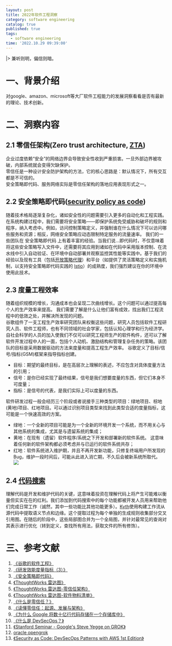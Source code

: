 ```yaml
---
layout: post
title: 2022年软件工程洞察
category: software engineering
catalog: true
published: true
tags:
  - software engineering
time: '2022.10.29 09:39:00'
---
```

|> 兼听则明，偏信则暗。

# 一、背景介绍
对google、amazon、microsoft等大厂软件工程能力的发展洞察看看是否有最新的理论、技术创新。

# 二、洞察内容

## 2.1 零信任架构(Zero trust architecture, [ZTA](https://nvlpubs.nist.gov/nistpubs/SpecialPublications/NIST.SP.800-207-draft2.pdf))
企业过度依赖“安全”的网络边界会导致安全性收到严重损害。一旦外部边界被攻破，内部系统就会变得欠缺保护。  
零信任是一种设计安全防护架构的方法，它的核心思路是：默认情况下，所有交互都是不可信的。  
安全策略即代码、服务网络实际是零信任架构的落地应用表现形式之一。

## 2.2 安全策略即代码([security policy as code](https://www.thoughtworks.com/zh-cn/radar/techniques/security-policy-as-code))
随着技术格局逐渐复杂化，诸如安全性的问题需要引入更多的自动化和工程实践。在系统构建过程中，我们需要将安全策略——即保护系统免受威胁和破坏的规则和程序，纳入考虑中。例如，访问控制策略定义，并强制谁在什么情况下可以访问哪些服务和资源；相反，网络安全策略应动态限制特定服务的流量速率。 我们的一些团队在 安全策略即代码 上有着丰富的经验。当我们说…即代码时，不仅意味着将这些安全策略写入文件中，还需要将其应用到诸如在代码中采用版本控制、在流水线中引入自动验证、在环境中自动部署并观察监控其性能等实践中。基于我们的经验以及现有工具（包括[开放策略代理](https://www.thoughtworks.com/zh-cn/radar/tools/open-policy-agent-opa)）和平台（如提供了灵活策略定义和实施机制，以支持安全策略即代码实践的 [Istio](https://www.thoughtworks.com/zh-cn/radar/platforms/istio)）的成熟度，我们强烈建议在你的环境中使用此技术。

## 2.3 度量工程效率
随着组织规模的增长，沟通成本也会呈现二次曲线增长。这个问题可以通过提高每个人的生产效率来提高。
我们需要了解是什么让他们富有成效，找出我们工程流程中的低效之处，并解决所发现的问题。  
谷歌组件了一支工程生产效率研究团队来权衡这些问题，研究人员包括软件工程研究人员、软件工程师，也有不同领域的社会学家，包括认知心理学和行为经济学。  
自社会科学的人员的加入使我们不仅可以研究工程师生产的软件构件，还可以了解软件开发过程中人的一面，包括个人动机、激励结构和管理复杂任务的策略。该团队的目标是采用数据驱动的方法来度量和提高工程生产效率。
谷歌定义了目标/信号/指标(GSM)框架来指导指标创建。
- 目标：期望的最终目标，是在高层次上理解的表述，不应包含对具体度量方法的引用；
- 信号：是你已经实现了最终结果，信号是我们想要度量的东西，但它们本身不可度量；
- 指标：是信号的代表，是我们实际上可以度量的东西。  

软件研发过程一般会经历三个阶段或者说接手三种类型的项目：绿地项目、棕地(黄地)项目、红地项目。可以通过识别项目类型来找到此类型合适的度量指标，这可能是一个快速高效的方案。
- 绿地：一个全新的项目可能是为一个全新的环境开发一个系统，而不用关心与其他系统的集成，尤其是与遗留系统的集成；
- 黄地：在现有（遗留）软件程序/系统之下开发和部署新的软件系统。 这意味着任何新的软件架构都必须考虑并与已运行的软件系统共存；
- 红地：软件系统进入维护期，并且不再开发新功能，只修复终端用户所发现的Bug，维护一段时间后，可能从此进入消亡期，不久后会被新系统所取代。  
![](https://insights.thoughtworks.cn/wp-content/uploads/2021/11/1-research-development-efficiency-measurement-metrics-3.jpg)

## 2.4 [代码搜索](https://qiangmzsx.github.io/Software-Engineering-at-Google/#/zh-cn/Chapter-17_Code_Search/Chapter-17_Code_Search?id=the-code-search-ui-%e4%bb%a3%e7%a0%81%e6%90%9c%e7%b4%a2%e7%94%a8%e6%88%b7%e7%95%8c%e9%9d%a2)
理解代码是开发和维护代码的关键，这意味着投资在理解代码上将产生可能难以衡量但实实在在的红利。我们添加到代码搜索中的每个功能都被开发人员用来帮助他们完成日常工作（诚然，其中一些功能比其他功能更多）。[Kyth](https://kythe.io/docs/kythe-overview.html)使用构建工作流从源代码中提取语义节点和边缘。这个提取过程为每个单独的生成规则收集部分交叉引用图。在随后的阶段中，这些局部图合并为一个全局图，并针对最常见的查询对其表示进行优化（转到定义，查找所有用法，获取文件的所有修饰）。

# 三、参考文献
1. [《谷歌的软件工程》](https://qiangmzsx.github.io/Software-Engineering-at-Google)
2. [《研发效能度量指标（3）》](https://insights.thoughtworks.cn/research-development-efficiency-measurement-metrics-3/)
3. [《安全策略即代码》](https://www.thoughtworks.com/zh-cn/radar/techniques/security-policy-as-code)
4. [《ThoughtWorks 雷达图》](https://www.thoughtworks.com/radar)
5. [《ThoughtWorks 雷达图-零信任架构》](https://www.thoughtworks.com/zh-cn/radar/techniques/zero-trust-architecture)
6. [《ThoughtWorks 雷达图-软件物料清单》](https://www.thoughtworks.com/zh-cn/radar/techniques/software-bill-of-materials)
7. [《什么是零信任？》](https://www.redhat.com/zh/topics/security/what-is-zero-trust)
8. [《读懂零信任：起源、发展与架构》](https://www.infoq.cn/article/9k4pmxl3glixh6loqwmu)
9. [《为什么 Google 将数十亿行代码存储在一个存储库中》](https://cacm.acm.org/magazines/2016/7/204032-why-google-stores-billions-of-lines-of-code-in-a-single-repository/fulltext#body-4)
10. [《什么是 DevSecOps？》](https://aws.amazon.com/cn/what-is/devsecops/)
11. [《Stanford Seminar - Google's Steve Yegge on GROK》](https://www.youtube.com/watch?v=KTJs-0EInW8)
12. [oracle opengrok](https://github.com/oracle/opengrok)
13. [《Security as Code: DevSecOps Patterns with AWS 1st Edition》](https://www.amazon.com/Security-Code-DevSecOps-Patterns-AWS/dp/1098127463)
